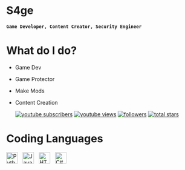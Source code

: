 # S4ge

**`Game Developer, Content Creator, Security Engineer`**

# What do I do?

- Game Dev
- Game Protector
- Make Mods
- Content Creation

   <p align="left">
      <a href="https://www.youtube.com/c/IM_S4GE?sub_confirmation=1">
         <img alt="youtube subscribers" title="Subscribe to my YouTube channel" src="https://custom-icon-badges.demolab.com/youtube/channel/subscribers/UCXnIKM10v0z8FtnI8vbx2GQ?color=%23E05D44&label=SUBSCRIBE&logo=video&logoColor=white&style=for-the-badge&labelColor=CE4630"/></a> 
      <a href="https://www.youtube.com/c/IM_S4GE">
         <img alt="youtube views" title="YouTube views" src="https://custom-icon-badges.demolab.com/youtube/channel/views/UCXnIKM10v0z8FtnI8vbx2GQ?color=%23E1AD0E&logo=eye&logoColor=white&style=for-the-badge&labelColor=C79600"/></a> 
      <a href="https://github.com/s4geyt?tab=followers">
         <img alt="followers" title="Follow me on Github" src="https://custom-icon-badges.demolab.com/github/followers/s4geyt?color=236ad3&labelColor=1155ba&style=for-the-badge&logo=person-add&label=Follow&logoColor=white"/></a>
      <a href="https://github.com/s4geyt?tab=repositories&sort=stargazers">
         <img alt="total stars" title="Total stars on GitHub" src="https://custom-icon-badges.demolab.com/github/stars/s4geyt?color=55960c&style=for-the-badge&labelColor=488207&logo=star"/></a>
   </p>

# Coding Languages 
<img align="left" alt="Python" width="30px" style="padding-right:10px;" src="https://cdn.jsdelivr.net/gh/devicons/devicon/icons/python/python-plain.svg" />
<img align="left" alt="JavaScript" width="30px" style="padding-right:10px;" src="https://cdn.jsdelivr.net/gh/devicons/devicon/icons/javascript/javascript-plain.svg" />
<img align="left" alt="HTML" width="30px" style="padding-right:10px;" src="https://cdn.jsdelivr.net/gh/devicons/devicon/icons/html5/html5-plain.svg" />
<img src="https://cdn.jsdelivr.net/gh/devicons/devicon/icons/csharp/csharp-original.svg" alt="C#" width="30px" style="float: left; padding-right: 10px;" />

<!--
**s4geyt/s4geyt** is a ✨ _special_ ✨ repository because its `README.md` (this file) appears on your GitHub profile.

Here are some ideas to get you started:

- 🔭 I’m currently working on ...
- 🌱 I’m currently learning ...
- 👯 I’m looking to collaborate on ...
- 🤔 I’m looking for help with ...
- 💬 Ask me about ...
- 📫 How to reach me: ...
- 😄 Pronouns: ...
- ⚡ Fun fact: ...
-->
